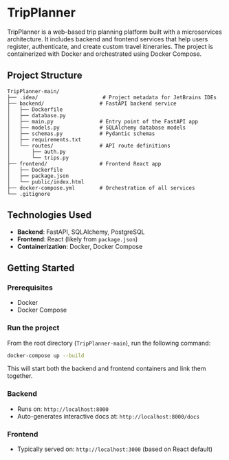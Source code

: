 # TripPlanner

TripPlanner is a web-based trip planning platform built with a microservices architecture. It includes backend and frontend services that help users register, authenticate, and create custom travel itineraries. The project is containerized with Docker and orchestrated using Docker Compose.

## Project Structure

```
TripPlanner-main/
├── .idea/                     # Project metadata for JetBrains IDEs
├── backend/                  # FastAPI backend service
│   ├── Dockerfile
│   ├── database.py
│   ├── main.py               # Entry point of the FastAPI app
│   ├── models.py             # SQLAlchemy database models
│   ├── schemas.py            # Pydantic schemas
│   ├── requirements.txt
│   └── routes/               # API route definitions
│       ├── auth.py
│       └── trips.py
├── frontend/                 # Frontend React app
│   ├── Dockerfile
│   ├── package.json
│   └── public/index.html
├── docker-compose.yml        # Orchestration of all services
└── .gitignore
```

## Technologies Used

- **Backend**: FastAPI, SQLAlchemy, PostgreSQL
- **Frontend**: React (likely from `package.json`)
- **Containerization**: Docker, Docker Compose

## Getting Started

### Prerequisites

- Docker
- Docker Compose

### Run the project

From the root directory (`TripPlanner-main`), run the following command:

```bash
docker-compose up --build
```

This will start both the backend and frontend containers and link them together.

### Backend

- Runs on: `http://localhost:8000`
- Auto-generates interactive docs at: `http://localhost:8000/docs`

### Frontend

- Typically served on: `http://localhost:3000` (based on React default)
